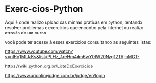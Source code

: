 # Exerc-cios-Python
Aqui é onde realizo upload das minhas praticas em python, tentando resolver problemas e exercícios que encontro pela internet ou realizo através de um curso

você pode ter acesso à esses exercícios consultando as seguintes listas:

https://www.youtube.com/watch?v=nIHq1MtJaKs&list=PLHz_AreHm4dm6wYOIW20Nyg12TAjmMGT-

https://wiki.python.org.br/ListaDeExercicios

https://www.urionlinejudge.com.br/judge/en/login
